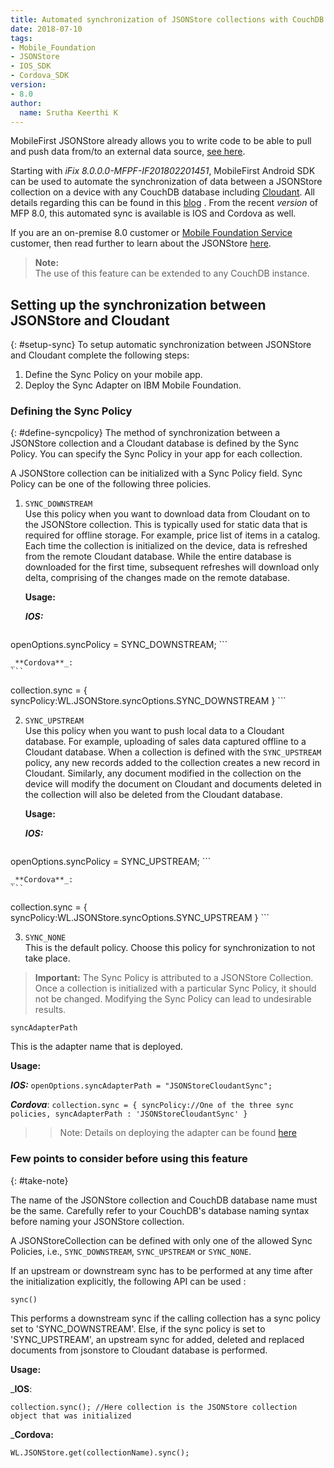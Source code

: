 ```yaml
---
title: Automated synchronization of JSONStore collections with CouchDB databases in IOS and Cordova
date: 2018-07-10
tags:
- Mobile_Foundation
- JSONStore
- IOS_SDK
- Cordova_SDK
version:
- 8.0
author:
  name: Srutha Keerthi K
---
```

MobileFirst JSONStore already allows you to write code to be able to pull and push data from/to an external data source, [see here](https://mobilefirstplatform.ibmcloud.com/tutorials/en/foundation/8.0/application-development/jsonstore/#working-with-external-data).

Starting with *iFix 8.0.0.0-MFPF-IF201802201451*, MobileFirst Android SDK can be used to automate the synchronization of data between a JSONStore collection on a device with any CouchDB database including [Cloudant](https://www.ibm.com/in-en/marketplace/database-management). All details regarding this can be found in this <a href="https://mobilefirstplatform.ibmcloud.com/blog/2018/02/23/jsonstoresync-couchdb-databases/">blog</a> .
From the recent *version* of MFP 8.0, this automated sync is available is IOS and Cordova as well.



If you are an on-premise 8.0 customer or <a href="https://console.bluemix.net/catalog/services/mobile-foundation">Mobile Foundation Service</a> customer, then read further to learn about the JSONStore <a href="https://www.ibm.com/support/knowledgecenter/en/SSHS8R_7.1.0/com.ibm.worklight.dev.doc/devref/c_jsonstore_overview.html">here</a>.

> **Note:** <br/>
> The use of this feature can be extended to any CouchDB instance.

## Setting up the synchronization between JSONStore and Cloudant
{: #setup-sync}
To setup automatic synchronization between JSONStore and Cloudant complete the following steps:

1. Define the Sync Policy on your mobile app.
2. Deploy the Sync Adapter on IBM Mobile Foundation.

### Defining the Sync Policy
{: #define-syncpolicy}
The method of synchronization between a JSONStore collection and a Cloudant database is defined by the Sync Policy. You can specify the Sync Policy in your app for each collection.

A JSONStore collection can be initialized with a Sync Policy field. Sync Policy can be one of the following three policies.

1.  `SYNC_DOWNSTREAM`<br/>
    Use this policy when you want to download data from Cloudant on to the JSONStore collection. This is typically used for static data that is required for offline storage. For example, price list of items in a catalog. Each time the collection is initialized on the device, data is refreshed from the remote Cloudant database. While the entire database is downloaded for the first time, subsequent refreshes will download only delta, comprising of the changes made on the remote database.

    **Usage:**

    _**IOS:**_
    ```
openOptions.syncPolicy = SYNC_DOWNSTREAM;
	```
	
	_**Cordova**_:
	```
collection.sync = {
	syncPolicy:WL.JSONStore.syncOptions.SYNC_DOWNSTREAM
}
    ```


2.  `SYNC_UPSTREAM`<br/>
    Use this policy when you want to push local data to a Cloudant database. For example, uploading of sales data captured offline to a Cloudant database. When a collection is defined with the `SYNC_UPSTREAM` policy, any new records added to the collection creates a new record in Cloudant. Similarly, any document modified in the collection on the device will modify the document on Cloudant and documents deleted in the collection will also be deleted from the Cloudant database.

    **Usage:**

      _**IOS:**_
    ```
openOptions.syncPolicy = SYNC_UPSTREAM;
	```
	
	_**Cordova**_:
	```
collection.sync = {
	syncPolicy:WL.JSONStore.syncOptions.SYNC_UPSTREAM
}
    ```


3.  `SYNC_NONE`<br/>
    This is the default policy. Choose this policy for synchronization to not take place.


> **Important:** The Sync Policy is attributed to a JSONStore Collection. Once a collection is initialized with a particular Sync Policy, it should not be changed. Modifying the Sync Policy can lead to undesirable results.

  
`syncAdapterPath`<br/>

This is the adapter name that is deployed.


**Usage:**

   _**IOS:**_
    ```
openOptions.syncAdapterPath = "JSONStoreCloudantSync"; 
	```
	
_**Cordova**_:
	```
collection.sync = {
	syncPolicy://One of the three sync policies,
	syncAdapterPath : 'JSONStoreCloudantSync'
}
    ```

>>Note: Details on deploying the adapter can be found <a href="https://mobilefirstplatform.ibmcloud.com/blog/2018/02/23/jsonstoresync-couchdb-databases/#deploy-syncadapter">here</a>

### Few points to consider before using this feature
{: #take-note}

The name of the JSONStore collection and CouchDB database name must be the same.
Carefully refer to your CouchDB's database naming syntax before naming your JSONStore collection.

A JSONStoreCollection can be defined with only one of the allowed Sync Policies, i.e., `SYNC_DOWNSTREAM`, `SYNC_UPSTREAM` or `SYNC_NONE`.

If an upstream or downstream sync has to be performed at any time after the initialization explicitly, the following API can be used :

`sync()`<br/>

This performs a downstream sync if the calling collection has a sync policy set to 'SYNC_DOWNSTREAM'. Else, if the sync policy is set to 'SYNC_UPSTREAM', an upstream sync for added, deleted and replaced documents from jsonstore to Cloudant database is performed.

**Usage:**


 _**IOS**:
 ```
collection.sync(); //Here collection is the JSONStore collection object that was initialized
```

_**Cordova:**
```
WL.JSONStore.get(collectionName).sync();
```
  
